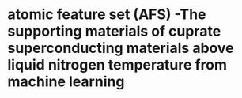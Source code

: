 # atomic feature set (AFS)  -The supporting materials of cuprate superconducting materials above liquid nitrogen temperature from machine learning  


